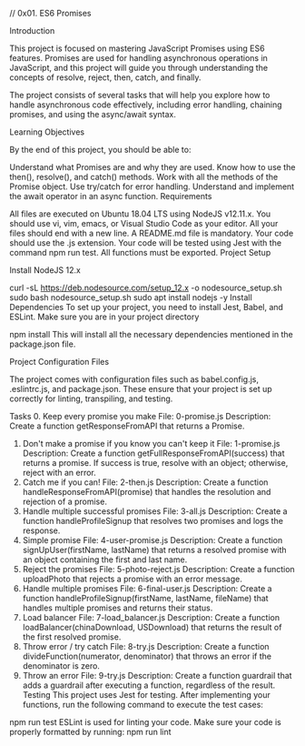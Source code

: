 // 0x01. ES6 Promises

Introduction

This project is focused on mastering JavaScript Promises using ES6 features. Promises are used for handling asynchronous operations in JavaScript, and this project will guide you through understanding the concepts of resolve, reject, then, catch, and finally.

The project consists of several tasks that will help you explore how to handle asynchronous code effectively, including error handling, chaining promises, and using the async/await syntax.

Learning Objectives

By the end of this project, you should be able to:

Understand what Promises are and why they are used.
Know how to use the then(), resolve(), and catch() methods.
Work with all the methods of the Promise object.
Use try/catch for error handling.
Understand and implement the await operator in an async function.
Requirements

All files are executed on Ubuntu 18.04 LTS using NodeJS v12.11.x.
You should use vi, vim, emacs, or Visual Studio Code as your editor.
All your files should end with a new line.
A README.md file is mandatory.
Your code should use the .js extension.
Your code will be tested using Jest with the command npm run test.
All functions must be exported.
Project Setup

Install NodeJS 12.x

curl -sL https://deb.nodesource.com/setup_12.x -o nodesource_setup.sh
sudo bash nodesource_setup.sh
sudo apt install nodejs -y
Install Dependencies
To set up your project, you need to install Jest, Babel, and ESLint. Make sure you are in your project directory

npm install
This will install all the necessary dependencies mentioned in the package.json file.

Project Configuration Files

The project comes with configuration files such as babel.config.js, .eslintrc.js, and package.json. These ensure that your project is set up correctly for linting, transpiling, and testing.

Tasks
0. Keep every promise you make
File: 0-promise.js
Description: Create a function getResponseFromAPI that returns a Promise.
1. Don't make a promise if you know you can't keep it
File: 1-promise.js
Description: Create a function getFullResponseFromAPI(success) that returns a promise. If success is true, resolve with an object; otherwise, reject with an error.
2. Catch me if you can!
File: 2-then.js
Description: Create a function handleResponseFromAPI(promise) that handles the resolution and rejection of a promise.
3. Handle multiple successful promises
File: 3-all.js
Description: Create a function handleProfileSignup that resolves two promises and logs the response.
4. Simple promise
File: 4-user-promise.js
Description: Create a function signUpUser(firstName, lastName) that returns a resolved promise with an object containing the first and last name.
5. Reject the promises
File: 5-photo-reject.js
Description: Create a function uploadPhoto that rejects a promise with an error message.
6. Handle multiple promises
File: 6-final-user.js
Description: Create a function handleProfileSignup(firstName, lastName, fileName) that handles multiple promises and returns their status.
7. Load balancer
File: 7-load_balancer.js
Description: Create a function loadBalancer(chinaDownload, USDownload) that returns the result of the first resolved promise.
8. Throw error / try catch
File: 8-try.js
Description: Create a function divideFunction(numerator, denominator) that throws an error if the denominator is zero.
9. Throw an error
File: 9-try.js
Description: Create a function guardrail that adds a guardrail after executing a function, regardless of the result.
Testing
This project uses Jest for testing. After implementing your functions, run the following command to execute the test cases:

npm run test
ESLint is used for linting your code. Make sure your code is properly formatted by running:
npm run lint

